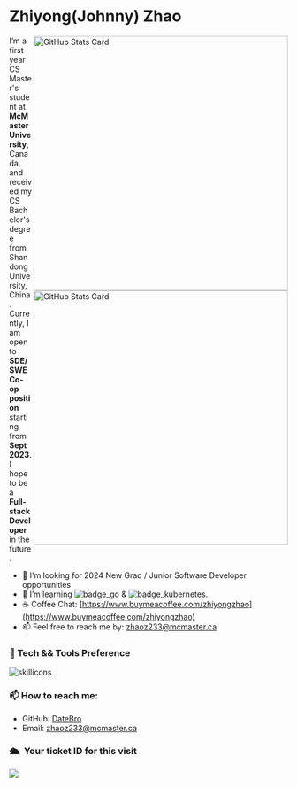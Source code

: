 # Zhiyong(Johnny) Zhao

<!--
**DateBro/DateBro** is a ✨ _special_ ✨ repository because its `README.md` (this file) appears on your GitHub profile.

Here are some ideas to get you started:

- 🔭 I’m currently working on ...
- 🌱 I’m currently learning ...
- 👯 I’m looking to collaborate on ...
- 🤔 I’m looking for help with ...
- 💬 Ask me about ...
- 📫 How to reach me: ...
- 😄 Pronouns: ...
- ⚡ Fun fact: ...
-->

<a href="https://github.com/DateBro#gh-light-mode-only">
  <img align="right" width="460px" alt="GitHub Stats Card" src="https://github-readme-stats.vercel.app/api?username=DateBro&show_icons=true&include_all_commits=true&disable_animations=true#gh-light-mode-only">
</a>

<a href="https://github.com/DateBro#gh-dark-mode-only">
  <img align="right" width="460px" alt="GitHub Stats Card" src="https://github-readme-stats.vercel.app/api?username=DateBro&show_icons=true&hide_border=true&include_all_commits=true&disable_animations=true&theme=dracula#gh-dark-mode-only">
</a>


I’m a first year CS Master's student at **McMaster University**, Canada, and received my CS Bachelor's degree from Shandong University, China. Currently, I am open to **SDE/SWE Co-op position** starting from **Sept 2023**. I hope to be a **Full-stack Developer** in the future.

- 🤔 I'm looking for 2024 New Grad / Junior Software Developer opportunities
- :seedling: I’m learning ![badge_go] & ![badge_kubernetes].
- ☕ Coffee Chat: [https://www.buymeacoffee.com/zhiyongzhao](https://www.buymeacoffee.com/zhiyongzhao)
- 📫 Feel free to reach me by: zhaoz233@mcmaster.ca

### :microscope: Tech && Tools Preference

![skillicons](https://skillicons.dev/icons?i=html,css,js,ts,java,py,c,cpp,kotlin,go,bash,nodejs,mysql,redis,mongodb,sqlite,postgres,vue,react,flask,django,nginx,spring,selenium,git,maven,gradle,docker,linux,github,gitlab,heroku,aws)

### :mailbox: How to reach me:

- GitHub: [DateBro][github]
- Email: [zhaoz233@mcmaster.ca][e-mail]

### 🛳 &nbsp;Your ticket ID for this visit
<img src="https://profile-counter.glitch.me/DateBro/count.svg" />


<!-- Links -->
[blog]: https://johnnyzhao.netlify.app/
[e-mail]: mailto:zhaoz233@mcmaster.ca
[github]: https://github.com/DateBro

<!-- Skills -->

[skills]: https://skillicons.dev/icons?i=html,css,js,ts,java,py,c,cpp,kotlin,go,bash,nodejs,mysql,redis,mongodb,sqlite,postgres,vue,react,flask,django,nginx,spring,selenium,git,maven,gradle,docker,linux,github,gitlab,heroku,aws

<!-- badge Links -->
[badge_angular]: https://img.shields.io/badge/-Angular-DD0031?style=flat&logo=angular&logoColor=ffffff
[badge_c]: https://img.shields.io/badge/-C-A8B9CC?style=flat&logo=c&logoColor=ffffff
[badge_c-sharp]: https://img.shields.io/badge/-C%23-239120?style=flat&logo=c-sharp&logoColor=ffffff
[badge_cpp]: https://img.shields.io/badge/-C++-00599C?style=flat&logo=c%2B%2B&logoColor=ffffff
[badge_css3]: https://img.shields.io/badge/-CSS3-1572B6?style=flat&logo=css3&logoColor=ffffff
[badge_dart]: https://img.shields.io/badge/-Dart-0175C2?style=flat&logo=dart&logoColor=ffffff
[badge_docker]: https://img.shields.io/badge/-Docker-2496ED?style=flat&logo=docker&logoColor=ffffff
[badge_electron]: https://img.shields.io/badge/-Electron-47848F?style=flat&logo=electron&logoColor=ffffff
[badge_elixir]: https://img.shields.io/badge/-Elixir-4B275F?style=flat&logo=elixir&logoColor=ffffff
[badge_erlang]: https://img.shields.io/badge/-Erlang-A90533?style=flat&logo=erlang&logoColor=ffffff
[badge_figma]: https://img.shields.io/badge/-Figma-f24e1e?style=flat&logo=figma&logoColor=ffffff
[badge_flutter]: https://img.shields.io/badge/-Flutter-02569B?style=flat&logo=flutter&logoColor=ffffff
[badge_freebsd]: https://img.shields.io/badge/-FreeBSD-AB2B28?style=flat&logo=freebsd&logoColor=ffffff
[badge_gatsby]: https://img.shields.io/badge/-Gatsby-663399?style=flat&logo=gatsby&logoColor=ffffff
[badge_git]: http://img.shields.io/badge/-Git-F05032?style=flat&logo=git&logoColor=ffffff
[badge_github]: http://img.shields.io/badge/-GitHub-181717?style=flat&logo=github&logoColor=ffffff
[badge_go]: https://img.shields.io/badge/-Go-00ADD8?style=flat&logo=go&logoColor=ffffff
[badge_graphql]: https://img.shields.io/badge/-GraphQl-E10098?style=flat&logo=graphql&logoColor=ffffff
[badge_haskell]: https://img.shields.io/badge/-Haskell-5D4F85?style=flat&logo=haskell&logoColor=ffffff
[badge_html5]: https://img.shields.io/badge/-HTML5-E34F26?style=flat&logo=html5&logoColor=ffffff
[badge_hugo]: https://img.shields.io/badge/-Hugo-FF4088?style=flat&logo=hugo&logoColor=ffffff
[badge_java]: https://img.shields.io/badge/-Java-007396?style=flat&logo=java&logoColor=ffffff
[badge_javascript]: https://img.shields.io/badge/-JavaScript-F7DF1E?style=flat&logo=javascript&logoColor=000000
[badge_kotlin]: https://img.shields.io/badge/-Kotlin-0095D5?style=flat&logo=kotlin&logoColor=ffffff
[badge_kubernetes]: https://img.shields.io/badge/-Kubernetes-326CE5?style=flat&logo=kubernetes&logoColor=ffffff
[badge_linux]: https://img.shields.io/badge/-Linux-FCC624?style=flat&logo=linux&logoColor=000000
[badge_lua]: https://img.shields.io/badge/-Lua-2C2D72?style=flat&logo=lua&logoColor=ffffff
[badge_mongodb]: https://img.shields.io/badge/-MongoDB-47A248?style=flat&logo=mongodb&logoColor=ffffff
[badge_mysql]: https://img.shields.io/badge/-MySQL-4479A1?style=flat&logo=mysql&logoColor=ffffff
[badge_next-js]: https://img.shields.io/badge/-Next.js-000000?style=flat&logo=Next.js&logoColor=ffffff
[badge_node-js]: https://img.shields.io/badge/-Node.js-339933?style=flat&logo=Node.js&logoColor=ffffff
[badge_openstack]: https://img.shields.io/badge/-OpenStack-ED1944?style=flat&logo=openstack&logoColor=ffffff
[badge_open-shift]: https://img.shields.io/badge/-Open%20Shift-EE0000?style=flat&logo=red-hat-open-shift&logoColor=ffffff
[badge_perl]: https://img.shields.io/badge/-Perl-39457E?style=flat&logo=perl&logoColor=ffffff
[badge_postgresql]: https://img.shields.io/badge/-PostgreSQL-336791?style=flat&logo=postgresql&logoColor=ffffff
[badge_python]: https://img.shields.io/badge/-Python-3776AB?style=flat&logo=python&logoColor=ffffff
[badge_qt]: https://img.shields.io/badge/-Qt-41CD52?style=flat&logo=qt&logoColor=ffffff
[badge_react]: https://img.shields.io/badge/-React-61DAFB?style=flat&logo=react&logoColor=000000
[badge_redis]: https://img.shields.io/badge/-Redis-DC382D?style=flat&logo=redis&logoColor=ffffff
[badge_ruby]: https://img.shields.io/badge/-Ruby-CC342D?style=flat&logo=ruby&logoColor=ffffff
[badge_rust]: https://img.shields.io/badge/-Rust-000000?style=flat&logo=rust&logoColor=ffffff
[badge_sass]: https://img.shields.io/badge/-Sass-CC6699?style=flat&logo=sass&logoColor=ffffff
[badge_scala]: https://img.shields.io/badge/-Scala-DC322F?style=flat&logo=scala&logoColor=ffffff
[badge_swift]: https://img.shields.io/badge/-Swift-FA7343?style=flat&logo=swift&logoColor=ffffff
[badge_typescript]: https://img.shields.io/badge/-TypeScript-3178C6?style=flat&logo=typescript&logoColor=ffffff
[badge_vs-code]: http://img.shields.io/badge/-VS%20Code-007ACC?style=flat&logo=visual%20studio%20code&logoColor=ffffff
[badge_vue-js]: https://img.shields.io/badge/-Vue.js-4FC08D?style=flat&logo=vue-js&logoColor=ffffff

